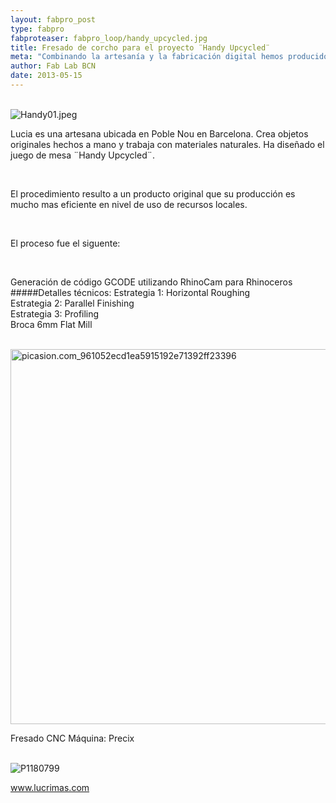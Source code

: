 ```yaml
---
layout: fabpro_post
type: fabpro
fabproteaser: fabpro_loop/handy_upcycled.jpg
title: Fresado de corcho para el proyecto ¨Handy Upcycled¨
meta: "Combinando la artesanía y la fabricación digital hemos producido el fresado del corcho para este proyecto de Lucia Bruni."
author: Fab Lab BCN
date: 2013-05-15
---
```


<br>

<img class="aligncenter size-full wp-image-4037" alt="Handy01.jpeg" src="http://old.fablabbcn.org/wp-content/uploads/2013/05/Handy01.jpeg.jpg"/>

<br>

Lucia es una artesana ubicada en Poble Nou en Barcelona. Crea objetos originales hechos a mano y trabaja con materiales naturales. Ha diseñado el juego de mesa ¨Handy Upcycled¨.

<br>

El procedimiento resulto a un producto original que su producción es mucho mas eficiente en nivel de uso de recursos locales.

<br>

El proceso fue el siguente:

<br>

Generación de código GCODE utilizando RhinoCam para Rhinoceros
<br>
#####Detalles técnicos:
Estrategia 1: Horizontal Roughing
<br>
Estrategia 2: Parallel Finishing
<br>
Estrategia 3: Profiling
<br>
Broca 6mm Flat Mill

<br>

<img alt="picasion.com_961052ecd1ea5915192e71392ff23396" src="http://old.fablabbcn.org/wp-content/uploads/2013/05/picasion.com_961052ecd1ea5915192e71392ff23396.gif" width="600px"/>

<br>

Fresado CNC
Máquina: Precix

<br>

<img class="aligncenter size-full wp-image-4035" alt="P1180799" src="http://old.fablabbcn.org/wp-content/uploads/2013/05/P1180799.jpg"/>

<br>

www.lucrimas.com

